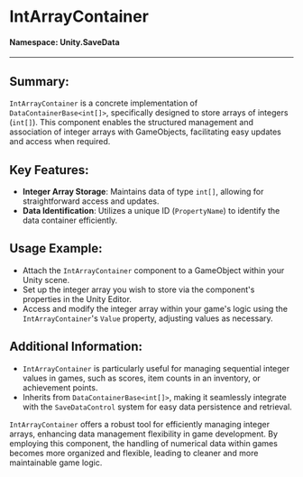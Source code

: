 ﻿# IntArrayContainer

#### **Namespace**: Unity.SaveData
---

## Summary:
`IntArrayContainer` is a concrete implementation of `DataContainerBase<int[]>`, specifically designed to store arrays of integers (`int[]`). This component enables the structured management and association of integer arrays with GameObjects, facilitating easy updates and access when required.

## Key Features:
- **Integer Array Storage**: Maintains data of type `int[]`, allowing for straightforward access and updates.
- **Data Identification**: Utilizes a unique ID (`PropertyName`) to identify the data container efficiently.

## Usage Example:
- Attach the `IntArrayContainer` component to a GameObject within your Unity scene.
- Set up the integer array you wish to store via the component's properties in the Unity Editor.
- Access and modify the integer array within your game's logic using the `IntArrayContainer`'s `Value` property, adjusting values as necessary.

## Additional Information:
- `IntArrayContainer` is particularly useful for managing sequential integer values in games, such as scores, item counts in an inventory, or achievement points.
- Inherits from `DataContainerBase<int[]>`, making it seamlessly integrate with the `SaveDataControl` system for easy data persistence and retrieval.

`IntArrayContainer` offers a robust tool for efficiently managing integer arrays, enhancing data management flexibility in game development. By employing this component, the handling of numerical data within games becomes more organized and flexible, leading to cleaner and more maintainable game logic.
